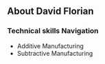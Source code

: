 ## About David Florian

### Technical skills Navigation
- Additive Manufacturing
- Subtractive Manufacturing
